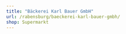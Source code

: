 ```yaml
---
title: "Bäckerei Karl Bauer GmbH"
url: /rabensburg/baeckerei-karl-bauer-gmbh/
shop: Supermarkt
---
```

